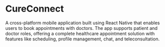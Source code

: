 # CureConnect
A cross-platform mobile application built using React Native that enables users to book appointments with doctors. The app supports patient and doctor roles, offering a complete healthcare appointment solution with features like scheduling, profile management, chat, and teleconsultation.
